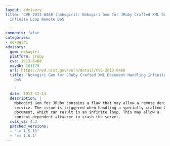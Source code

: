 ```yaml
---
layout: advisory
title: 'CVE-2013-6460 (nokogiri): Nokogiri Gem for JRuby Crafted XML Document Handling
  Infinite Loop Remote DoS

  '
comments: false
categories:
- nokogiri
advisory:
  gem: nokogiri
  platform: jruby
  cve: 2013-6460
  osvdb: 101179
  url: https://nvd.nist.gov/vuln/detail/CVE-2013-6460
  title: 'Nokogiri Gem for JRuby Crafted XML Document Handling Infinite Loop Remote
    DoS

    '
  date: 2013-12-14
  description: |
    Nokogiri Gem for JRuby contains a flaw that may allow a remote denial of
    service. The issue is triggered when handling a specially crafted XML
    document, which can result in an infinite loop. This may allow a
    context-dependent attacker to crash the server.
  cvss_v2: 4.3
  patched_versions:
  - "~> 1.5.11"
  - ">= 1.6.1"
---
```

